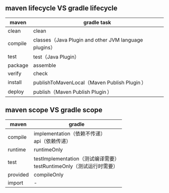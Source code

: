 ## maven lifecycle VS gradle lifecycle
| maven  | gradle task |
| --- | --- |
| clean | clean  |
| compile |  classes（Java Plugin and other JVM language plugins）  |
| test | test（Java Plugin） |
| package | assemble |
| verify | check |
| install | publishToMavenLocal（Maven Publish Plugin ） |
| deploy | publish（Maven Publish Plugin ） |

## maven scope VS gradle scope
| maven | gradle |
| --- | --- |
| compile | implementation（依赖不传递）<br> api（依赖传递） |
| runtime | runtimeOnly |
| test | testImplementation（测试编译需要）<br> testRuntimeOnly（测试运行时需要）|
| provided | compileOnly |
| import | - |
